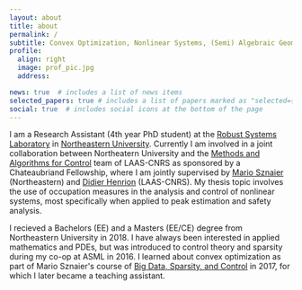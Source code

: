 ```yaml
---
layout: about
title: about
permalink: /
subtitle: Convex Optimization, Nonlinear Systems, (Semi) Algebraic Geometry, Measure Theory
profile:
  align: right
  image: prof_pic.jpg
  address:

news: true  # includes a list of news items
selected_papers: true # includes a list of papers marked as "selected={true}"
social: true  # includes social icons at the bottom of the page
---
```


I am a Research Assistant (4th year PhD student) at the <a href="http://robustsystems.coe.neu.edu/">Robust Systems Laboratory</a> in <a href="https://ece.northeastern.edu/">Northeastern University</a>. Currently I am involved in a joint collaboration between Northeatern University and the <a href="https://www.laas.fr/public/en/mac">Methods and Algorithms for Control</a> team of LAAS-CNRS as sponsored by a Chateaubriand Fellowship, where I am jointly supervised by  <a href="http://robustsystems.coe.neu.edu/">Mario Sznaier</a> (Northeastern) and <a href="https://homepages.laas.fr/henrion/">Didier Henrion</a> (LAAS-CNRS). My thesis topic involves the use of occupation measures in the analysis and control of nonlinear systems, most specifically when applied to peak estimation and safety analysis.

I recieved a Bachelors (EE) and a Masters (EE/CE) degree from Northeastern University in 2018. I have always been interested in applied mathematics and PDEs, but was introduced to control theory and sparsity during my co-op at ASML in 2016. I learned about convex optimization as part of Mario Sznaier's course of <a href="/home/assets/pdf/syll_sparsity_2021.pdf">Big Data, Sparsity, and Control</a> in 2017, for which I later became a teaching assistant.

<!--Write your biography here. Tell the world about yourself. Link to your favorite [subreddit](http://reddit.com). You can put a picture in, too. The code is already in, just name your picture `prof_pic.jpg` and put it in the `img/` folder.

Put your address / P.O. box / other info right below your picture. You can also disable any these elements by editing `profile` property of the YAML header of your `_pages/about.md`. Edit `_bibliography/papers.bib` and Jekyll will render your [publications page](/al-folio/publications/) automatically.

Link to your social media connections, too. This theme is set up to use [Font Awesome icons](http://fortawesome.github.io/Font-Awesome/) and [Academicons](https://jpswalsh.github.io/academicons/), like the ones below. Add your Facebook, Twitter, LinkedIn, Google Scholar, or just disable all of them.-->
